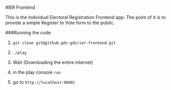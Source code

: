 #IER Frontend

This is the Individual Electoral Registration Frontend app. The point of it is to provide a simple Register to Vote form to the public.

###Running the code

 1. `git clone git@github.gds:gds/ier-frontend.git`
 
 2. `./play`
 
 3. Wait (Downloading the entire internet)
 
 4. in the play console `run`
 
 5. go to `http://localhost:9000/`
